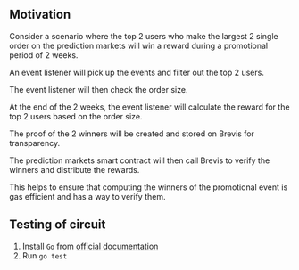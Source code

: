 ## Motivation
Consider a scenario where the top 2 users who make the largest 2 single order on the prediction markets will win a reward during a promotional period of 2 weeks.

An event listener will pick up the events and filter out the top 2 users. 

The event listener will then check the order size. 

At the end of the 2 weeks, the event listener will calculate the reward for the top 2 users based on the order size.

The proof of the 2 winners will be created and stored on Brevis for transparency.

The prediction markets smart contract will then call Brevis to verify the winners and distribute the rewards.

This helps to ensure that computing the winners of the promotional event is gas efficient and has a way to verify them.


## Testing of circuit
1. Install `Go` from [official documentation](https://go.dev/doc/install)
2. Run `go test`